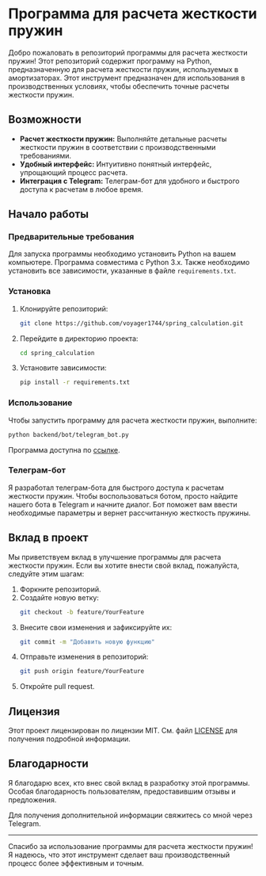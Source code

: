 # Программа для расчета жесткости пружин

Добро пожаловать в репозиторий программы для расчета жесткости пружин! Этот репозиторий содержит программу на Python, предназначенную для расчета жесткости пружин, используемых в амортизаторах. Этот инструмент предназначен для использования в производственных условиях, чтобы обеспечить точные расчеты жесткости пружин.

## Возможности

- **Расчет жесткости пружин:** Выполняйте детальные расчеты жесткости пружин в соответствии с производственными требованиями.
- **Удобный интерфейс:** Интуитивно понятный интерфейс, упрощающий процесс расчета.
- **Интеграция с Telegram:** Телеграм-бот для удобного и быстрого доступа к расчетам в любое время.

## Начало работы

### Предварительные требования

Для запуска программы необходимо установить Python на вашем компьютере. Программа совместима с Python 3.x. Также необходимо установить все зависимости, указанные в файле `requirements.txt`.

### Установка

1. Клонируйте репозиторий:
    ```sh
    git clone https://github.com/voyager1744/spring_calculation.git
    ```
2. Перейдите в директорию проекта:
    ```sh
    cd spring_calculation
    ```
3. Установите зависимости:
    ```sh
    pip install -r requirements.txt
    ```

### Использование

Чтобы запустить программу для расчета жесткости пружин, выполните:
```sh
python backend/bot/telegram_bot.py
```
Программа доступна по [ссылке](https://voyager1744.github.io/spring_calculation/).

### Телеграм-бот

Я разработал телеграм-бота для быстрого доступа к расчетам жесткости пружин. Чтобы воспользоваться ботом, просто найдите нашего бота в Telegram и начните диалог. Бот поможет вам ввести необходимые параметры и вернет рассчитанную жесткость пружины.

## Вклад в проект

Мы приветствуем вклад в улучшение программы для расчета жесткости пружин. Если вы хотите внести свой вклад, пожалуйста, следуйте этим шагам:

1. Форкните репозиторий.
2. Создайте новую ветку:
    ```sh
    git checkout -b feature/YourFeature
    ```
3. Внесите свои изменения и зафиксируйте их:
    ```sh
    git commit -m "Добавить новую функцию"
    ```
4. Отправьте изменения в репозиторий:
    ```sh
    git push origin feature/YourFeature
    ```
5. Откройте pull request.

## Лицензия

Этот проект лицензирован по лицензии MIT. См. файл [LICENSE](LICENSE) для получения подробной информации.

## Благодарности

Я благодарю всех, кто внес свой вклад в разработку этой программы. Особая благодарность пользователям, предоставившим отзывы и предложения.

Для получения дополнительной информации свяжитесь со мной через Telegram.

---

Спасибо за использование программы для расчета жесткости пружин! Я надеюсь, что этот инструмент сделает ваш производственный процесс более эффективным и точным.

